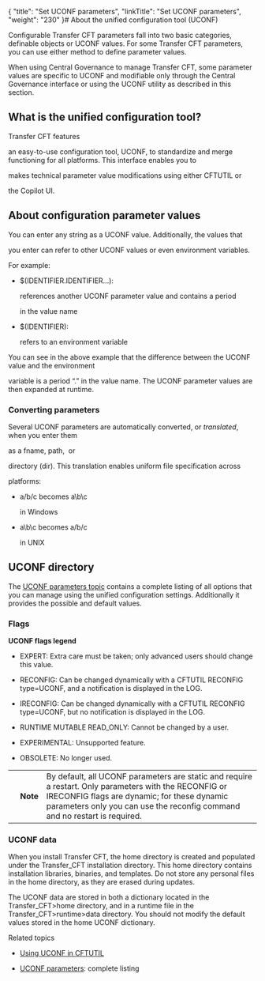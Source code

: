 {
    "title": "Set UCONF parameters",
    "linkTitle": "Set UCONF parameters",
    "weight": "230"
}# <span id="MAPID_UCONF"></span>About the unified configuration tool (UCONF)



Configurable <span>Transfer CFT</span> parameters fall into two basic categories, definable objects or UCONF values. For some Transfer CFT parameters, you can use either method to define parameter values.



When using <span>Central Governance</span> to manage <span>Transfer CFT</span>, some parameter values are specific to UCONF and modifiable only through the <span>Central Governance</span> interface or using the UCONF utility as described in this section.



## What is the unified configuration tool?



<span>Transfer CFT</span> features

an easy-to-use configuration tool, UCONF, to standardize and merge functioning for all platforms. This interface enables you to

makes technical parameter value modifications using either CFTUTIL or

the Copilot UI.



## About configuration parameter values



You can enter any string as a UCONF value. Additionally, the values that

you enter can refer to other UCONF values or even environment variables.

For example:



-   $(IDENTIFIER.IDENTIFIER...):

    references another UCONF parameter value and contains a period

    in the value name

-   $(IDENTIFIER):

    refers to an environment variable



You can see in the above example that the difference between the UCONF value and the environment

variable is a period “.” in the value name. The UCONF parameter values are then expanded at runtime.



### Converting parameters



Several UCONF parameters are automatically converted, or *translated*, when you enter them

as a fname, path,  or

directory (dir). This translation enables uniform file specification across

platforms:



-   a/b/c becomes a\\b\\c

    in Windows

-   a\\b\\c becomes a/b/c

    in UNIX



## UCONF directory



The [UCONF parameters topic](uconf_directory.htm) contains a complete listing of all options that you can manage using the unified configuration settings. Additionally it provides the possible and default values.



### Flags



**UCONF flags legend**



-   EXPERT: Extra care must be taken; only advanced users should change this value.

-   RECONFIG: Can be changed dynamically with a CFTUTIL RECONFIG type=UCONF, and a notification is displayed in the LOG.

-   IRECONFIG: Can be changed dynamically with a CFTUTIL RECONFIG type=UCONF, but no notification is displayed in the LOG.

-   RUNTIME MUTABLE READ\_ONLY: Cannot be changed by a user.

-   EXPERIMENTAL: Unsupported feature.

-   OBSOLETE: No longer used.



<table data-cellpadding="0" data-cellspacing="0">
<tbody>
<tr>
<td data-valign="top"></td>
<td data-valign="top"><span><strong>Note</strong></span></td>
<td data-mc-autonum="&lt;b&gt;Note  &lt;/b&gt;" data-valign="top">By default, all UCONF parameters are static and require a restart. Only parameters with the RECONFIG or IRECONFIG flags are dynamic; for these dynamic parameters only you can use the <span>reconfig </span>command and no restart is required.</td>
</tr>
</tbody>
</table>



### UCONF data



When you install Transfer CFT, the <span>home</span> directory is created and populated under the <span>Transfer\_CFT</span> installation directory. This <span>home </span>directory contains installation libraries, binaries, and templates. Do not store any personal files in the <span>home </span>directory, as they are erased during updates.



The UCONF data are stored in both a dictionary located in the <span>Transfer\_CFT&gt;home </span>directory, and in a runtime file in the<span> Transfer\_CFT&gt;runtime&gt;data</span> directory. You should not modify the default values stored in the <span>home </span>UCONF dictionary.



Related topics



-   [Using UCONF in CFTUTIL](uconf_w_cftutil.htm)

-   [UCONF parameters](uconf_directory.htm): complete listing

